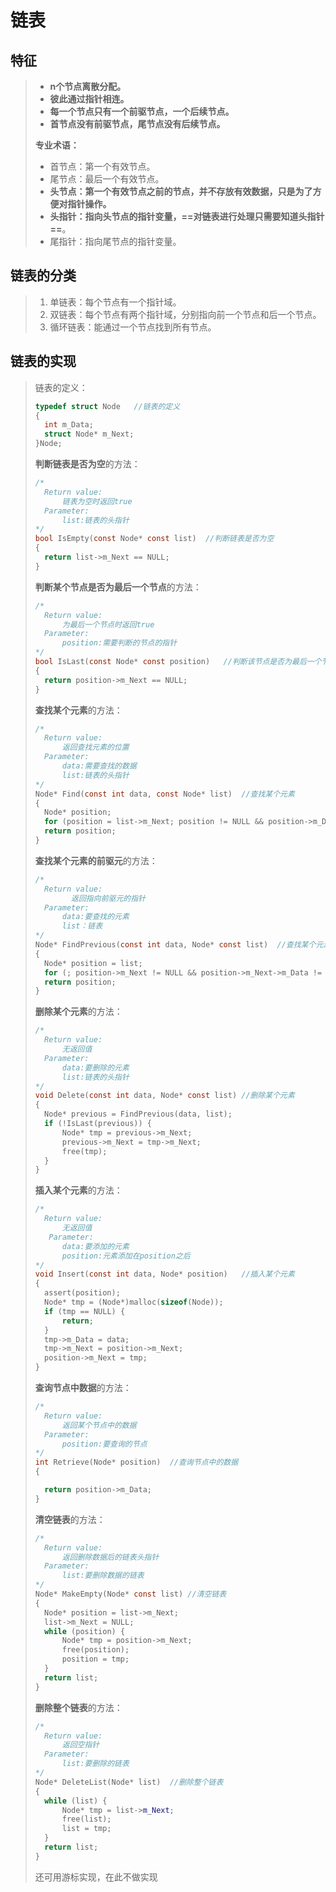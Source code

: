 # 链表

## 特征

> + **n个节点离散分配。**
> + **彼此通过指针相连。**
> + **每一个节点只有一个前驱节点，一个后续节点。**
> + **首节点没有前驱节点，尾节点没有后续节点。**
>
> **专业术语：**
>
> + 首节点：第一个有效节点。
> + 尾节点：最后一个有效节点。
> + **头节点：第一个有效节点之前的节点，并不存放有效数据，只是为了方便对指针操作。**
> + **头指针：指向头节点的指针变量，==对链表进行处理只需要知道头指针==**。
> + 尾指针：指向尾节点的指针变量。

## 链表的分类

> 1. 单链表：每个节点有一个指针域。
> 2. 双链表：每个节点有两个指针域，分别指向前一个节点和后一个节点。
> 3. 循环链表：能通过一个节点找到所有节点。

## 链表的实现

> 链表的定义：
> ```C
> typedef struct Node	//链表的定义
> {
> 	int m_Data;
> 	struct Node* m_Next;
> }Node;
> ```
>
> **判断链表是否为空**的方法：
>
> ```C
> /*
> 	Return value:
> 		链表为空时返回true
> 	Parameter:
> 		list:链表的头指针
> */
> bool IsEmpty(const Node* const list)	//判断链表是否为空
> {
> 	return list->m_Next == NULL;
> }
> ```
>
> **判断某个节点是否为最后一个节点**的方法：
>
> ```c
> /*
> 	Return value:
> 		为最后一个节点时返回true
> 	Parameter:
> 		position:需要判断的节点的指针
> */
> bool IsLast(const Node* const position)	//判断该节点是否为最后一个节点
> {
> 	return position->m_Next == NULL;
> }
> ```
>
> **查找某个元素**的方法：
>
> ```c
> /*
> 	Return value:
> 		返回查找元素的位置
> 	Parameter:
> 		data:需要查找的数据
> 		list:链表的头指针
> */
> Node* Find(const int data, const Node* list)	//查找某个元素
> {
> 	Node* position;
> 	for (position = list->m_Next; position != NULL && position->m_Data!= data; position=position->m_Next);
> 	return position;
> }
> ```
>
> **查找某个元素的前驱元**的方法：
>
> ```c
> /* 
> 	Return value:
> 		  返回指向前驱元的指针
> 	Parameter:
> 		data:要查找的元素
> 		list：链表
> */
> Node* FindPrevious(const int data, Node* const list)	//查找某个元素的前驱元
> {
> 	Node* position = list;
> 	for (; position->m_Next != NULL && position->m_Next->m_Data != data; position = position->m_Next);
> 	return position;
> }
> ```
>
> **删除某个元素**的方法：
>
> ```C
> /*
> 	Return value:
> 		无返回值
> 	Parameter:
> 		data:要删除的元素
> 		list:链表的头指针
> */
> void Delete(const int data, Node* const list)	//删除某个元素
> {
> 	Node* previous = FindPrevious(data, list);
> 	if (!IsLast(previous)) {
> 		Node* tmp = previous->m_Next;
> 		previous->m_Next = tmp->m_Next;
> 		free(tmp);
> 	}
> }
> ```
>
> **插入某个元素**的方法：
>
> ```c
> /*
> 	Return value:
> 		无返回值
> 	 Parameter:
> 		data:要添加的元素
> 		position:元素添加在position之后
> */
> void Insert(const int data, Node* position)	//插入某个元素
> {
> 	assert(position);
> 	Node* tmp = (Node*)malloc(sizeof(Node));
> 	if (tmp == NULL) {
> 		return;
> 	}
> 	tmp->m_Data = data;
> 	tmp->m_Next = position->m_Next;
> 	position->m_Next = tmp;
> }
> ```
>
> **查询节点中数据**的方法：
>
> ```C
> /*
> 	Return value:
> 		返回某个节点中的数据
> 	Parameter:
> 		position:要查询的节点
> */
> int Retrieve(Node* position)	//查询节点中的数据
> {
> 
> 	return position->m_Data;
> }
> ```
>
> **清空链表**的方法：
>
> ```c
> /*
> 	Return value:
> 		返回删除数据后的链表头指针
> 	Parameter:
> 		list:要删除数据的链表
> */
> Node* MakeEmpty(Node* const list)	//清空链表
> {
> 	Node* position = list->m_Next;
> 	list->m_Next = NULL;
> 	while (position) {
> 		Node* tmp = position->m_Next;
> 		free(position);
> 		position = tmp;
> 	}
> 	return list;
> }
> ```
>
> **删除整个链表**的方法：
>
> ```C++
> /*
> 	Return value:
> 		返回空指针
> 	Parameter:
> 		list:要删除的链表
> */
> Node* DeleteList(Node* list)	//删除整个链表
> {
> 	while (list) {
> 		Node* tmp = list->m_Next;
> 		free(list);
> 		list = tmp;
> 	}
> 	return list;
> }
> ```
>
> 
>
> 还可用游标实现，在此不做实现